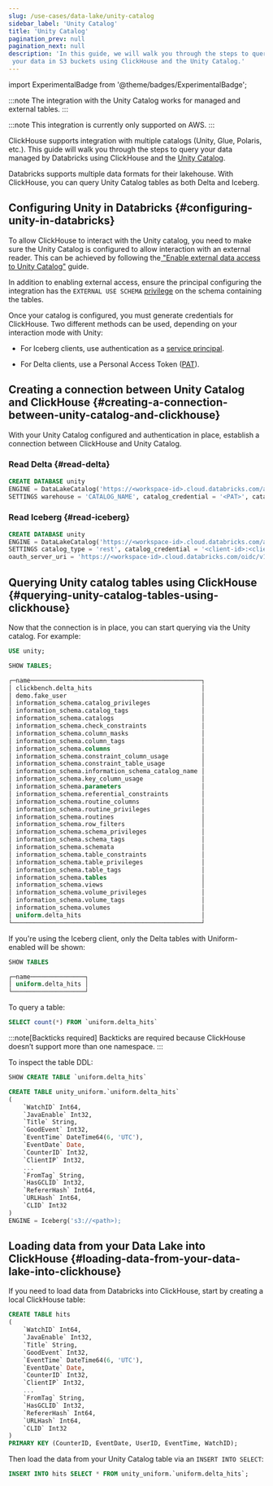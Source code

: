 ```yaml
---
slug: /use-cases/data-lake/unity-catalog
sidebar_label: 'Unity Catalog'
title: 'Unity Catalog'
pagination_prev: null
pagination_next: null
description: 'In this guide, we will walk you through the steps to query
 your data in S3 buckets using ClickHouse and the Unity Catalog.'
---
```


import ExperimentalBadge from '@theme/badges/ExperimentalBadge';

<ExperimentalBadge/>

:::note
The integration with the Unity Catalog works for managed and external tables.
:::

:::note
This integration is currently only supported on AWS.
:::

ClickHouse supports integration with multiple catalogs (Unity, Glue, Polaris, etc.). This guide will walk you through the steps to query your data managed by Databricks using ClickHouse and the [Unity Catalog](https://www.databricks.com/product/unity-catalog). 

Databricks supports multiple data formats for their lakehouse. With ClickHouse, you can query Unity Catalog tables as both Delta and Iceberg.

## Configuring Unity in Databricks \{#configuring-unity-in-databricks}

To allow ClickHouse to interact with the Unity catalog, you need to make sure the Unity Catalog is configured to allow interaction with an external reader. This can be achieved by following the[ "Enable external data access to Unity Catalog"](https://docs.databricks.com/aws/en/external-access/admin) guide.

In addition to enabling external access, ensure the principal configuring the integration has the `EXTERNAL USE SCHEMA` [privilege](https://docs.databricks.com/aws/en/external-access/admin#external-schema) on the schema containing the tables.

Once your catalog is configured, you must generate credentials for ClickHouse. Two different methods can be used, depending on your interaction mode with Unity:

* For Iceberg clients, use authentication as a [service principal](https://docs.databricks.com/aws/en/dev-tools/auth/oauth-m2m).

* For Delta clients, use a Personal Access Token ([PAT](https://docs.databricks.com/aws/en/dev-tools/auth/pat)).


## Creating a connection between Unity Catalog and ClickHouse \{#creating-a-connection-between-unity-catalog-and-clickhouse}

With your Unity Catalog configured and authentication in place, establish a connection between ClickHouse and Unity Catalog.

### Read Delta \{#read-delta}

```sql
CREATE DATABASE unity
ENGINE = DataLakeCatalog('https://<workspace-id>.cloud.databricks.com/api/2.1/unity-catalog')
SETTINGS warehouse = 'CATALOG_NAME', catalog_credential = '<PAT>', catalog_type = 'unity'
```

### Read Iceberg \{#read-iceberg}

```sql
CREATE DATABASE unity
ENGINE = DataLakeCatalog('https://<workspace-id>.cloud.databricks.com/api/2.1/unity-catalog/iceberg')
SETTINGS catalog_type = 'rest', catalog_credential = '<client-id>:<client-secret>', warehouse = 'workspace', 
oauth_server_uri = 'https://<workspace-id>.cloud.databricks.com/oidc/v1/token', auth_scope = 'all-apis,sql'
```

## Querying Unity catalog tables using ClickHouse \{#querying-unity-catalog-tables-using-clickhouse}

Now that the connection is in place, you can start querying via the Unity catalog. For example:

```sql
USE unity;

SHOW TABLES;

┌─name───────────────────────────────────────────────┐
│ clickbench.delta_hits                              │
│ demo.fake_user                                     │
│ information_schema.catalog_privileges              │
│ information_schema.catalog_tags                    │
│ information_schema.catalogs                        │
│ information_schema.check_constraints               │
│ information_schema.column_masks                    │
│ information_schema.column_tags                     │
│ information_schema.columns                         │
│ information_schema.constraint_column_usage         │
│ information_schema.constraint_table_usage          │
│ information_schema.information_schema_catalog_name │
│ information_schema.key_column_usage                │
│ information_schema.parameters                      │
│ information_schema.referential_constraints         │
│ information_schema.routine_columns                 │
│ information_schema.routine_privileges              │
│ information_schema.routines                        │
│ information_schema.row_filters                     │
│ information_schema.schema_privileges               │
│ information_schema.schema_tags                     │
│ information_schema.schemata                        │
│ information_schema.table_constraints               │
│ information_schema.table_privileges                │
│ information_schema.table_tags                      │
│ information_schema.tables                          │
│ information_schema.views                           │
│ information_schema.volume_privileges               │
│ information_schema.volume_tags                     │
│ information_schema.volumes                         │
│ uniform.delta_hits                                 │
└────────────────────────────────────────────────────┘
```

If you're using the Iceberg client, only the Delta tables with Uniform-enabled will be shown:

```sql
SHOW TABLES

┌─name───────────────┐
│ uniform.delta_hits │
└────────────────────┘
```

To query a table:

```sql
SELECT count(*) FROM `uniform.delta_hits`
```

:::note[Backticks required]
Backticks are required because ClickHouse doesn’t support more than one namespace.
:::

To inspect the table DDL:

```sql
SHOW CREATE TABLE `uniform.delta_hits`

CREATE TABLE unity_uniform.`uniform.delta_hits`
(
    `WatchID` Int64,
    `JavaEnable` Int32,
    `Title` String,
    `GoodEvent` Int32,
    `EventTime` DateTime64(6, 'UTC'),
    `EventDate` Date,
    `CounterID` Int32,
    `ClientIP` Int32,
    ...
    `FromTag` String,
    `HasGCLID` Int32,
    `RefererHash` Int64,
    `URLHash` Int64,
    `CLID` Int32
)
ENGINE = Iceberg('s3://<path>);

```

## Loading data from your Data Lake into ClickHouse \{#loading-data-from-your-data-lake-into-clickhouse}

If you need to load data from Databricks into ClickHouse, start by creating a local ClickHouse table:

```sql
CREATE TABLE hits
(
    `WatchID` Int64,
    `JavaEnable` Int32,
    `Title` String,
    `GoodEvent` Int32,
    `EventTime` DateTime64(6, 'UTC'),
    `EventDate` Date,
    `CounterID` Int32,
    `ClientIP` Int32,
    ...
    `FromTag` String,
    `HasGCLID` Int32,
    `RefererHash` Int64,
    `URLHash` Int64,
    `CLID` Int32
)
PRIMARY KEY (CounterID, EventDate, UserID, EventTime, WatchID);
```

Then load the data from your Unity Catalog table via an `INSERT INTO SELECT`:

```sql
INSERT INTO hits SELECT * FROM unity_uniform.`uniform.delta_hits`;
```
